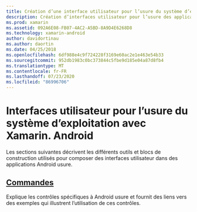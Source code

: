 ```yaml
---
title: Création d’une interface utilisateur pour l’usure du système d’exploitation avec Xamarin. Android
description: Création d’interfaces utilisateur pour l’usure des applications de système d’exploitation
ms.prod: xamarin
ms.assetid: 092A6E08-FB07-4AC2-A5BD-8A9D4E6268D8
ms.technology: xamarin-android
author: davidortinau
ms.author: daortin
ms.date: 04/25/2018
ms.openlocfilehash: 6df988e4c9f724228f3169e60ac2e1e463e54b33
ms.sourcegitcommit: 952db1983c0bc373844c5fbe9d185e04a87d8fb4
ms.translationtype: MT
ms.contentlocale: fr-FR
ms.lasthandoff: 07/23/2020
ms.locfileid: "86996706"
---
```

# <a name="user-interfaces-for-wear-os-with-xamarinandroid"></a>Interfaces utilisateur pour l’usure du système d’exploitation avec Xamarin. Android

Les sections suivantes décrivent les différents outils et blocs de construction utilisés pour composer des interfaces utilisateur dans des applications Android usure.

## <a name="controls"></a>[Commandes](~/android/wear/user-interface/controls/index.md)

Explique les contrôles spécifiques à Android usure et fournit des liens vers des exemples qui illustrent l’utilisation de ces contrôles.
